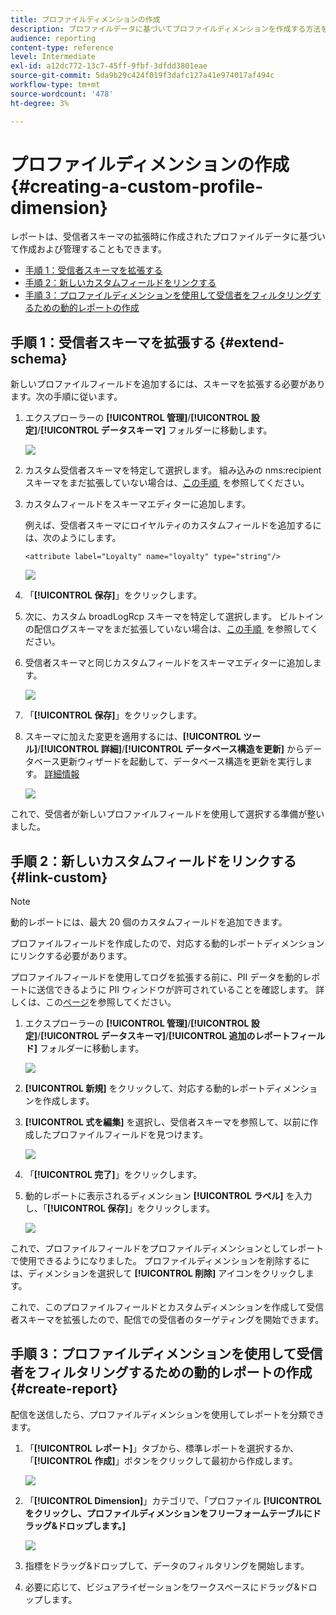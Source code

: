 ```yaml
---
title: プロファイルディメンションの作成
description: プロファイルデータに基づいてプロファイルディメンションを作成する方法を説明します。
audience: reporting
content-type: reference
level: Intermediate
exl-id: a12dc772-13c7-45ff-9fbf-3dfdd3801eae
source-git-commit: 5da9b29c424f019f3dafc127a41e974017af494c
workflow-type: tm+mt
source-wordcount: '478'
ht-degree: 3%

---
```


# プロファイルディメンションの作成{#creating-a-custom-profile-dimension}

レポートは、受信者スキーマの拡張時に作成されたプロファイルデータに基づいて作成および管理することもできます。

* [手順 1：受信者スキーマを拡張する](##extend-schema)
* [手順 2：新しいカスタムフィールドをリンクする](#link-custom)
* [手順 3：プロファイルディメンションを使用して受信者をフィルタリングするための動的レポートの作成](#create-report)

## 手順 1：受信者スキーマを拡張する {#extend-schema}

新しいプロファイルフィールドを追加するには、スキーマを拡張する必要があります。次の手順に従います。

1. エクスプローラーの **[!UICONTROL 管理]**/**[!UICONTROL 設定]**/**[!UICONTROL データスキーマ]** フォルダーに移動します。

   ![](assets/custom_field_1.png)

1. カスタム受信者スキーマを特定して選択します。 組み込みの nms:recipient スキーマをまだ拡張していない場合は、[&#x200B; この手順 &#x200B;](https://experienceleague.adobe.com/ja/docs/campaign/campaign-v8/developer/shemas-forms/extend-schema) を参照してください。

1. カスタムフィールドをスキーマエディターに追加します。

   例えば、受信者スキーマにロイヤルティのカスタムフィールドを追加するには、次のようにします。

   ```
   <attribute label="Loyalty" name="loyalty" type="string"/>
   ```

   ![](assets/custom_field_2.png)

1. 「**[!UICONTROL 保存]**」をクリックします。

1. 次に、カスタム broadLogRcp スキーマを特定して選択します。 ビルトインの配信ログスキーマをまだ拡張していない場合は、[&#x200B; この手順 &#x200B;](https://experienceleague.adobe.com/ja/docs/campaign/campaign-v8/developer/shemas-forms/extend-schema) を参照してください。

1. 受信者スキーマと同じカスタムフィールドをスキーマエディターに追加します。

   ![](assets/custom_field_3.png)

1. 「**[!UICONTROL 保存]**」をクリックします。

1. スキーマに加えた変更を適用するには、**[!UICONTROL ツール]**/**[!UICONTROL 詳細]**/**[!UICONTROL データベース構造を更新]** からデータベース更新ウィザードを起動して、データベース構造を更新を実行します。 [詳細情報](https://experienceleague.adobe.com/ja/docs/campaign/campaign-v8/developer/shemas-forms/update-database-structure)

   ![](assets/custom_field_4.png)

これで、受信者が新しいプロファイルフィールドを使用して選択する準備が整いました。

## 手順 2：新しいカスタムフィールドをリンクする {#link-custom}

>[!NOTE]
>
> 動的レポートには、最大 20 個のカスタムフィールドを追加できます。

プロファイルフィールドを作成したので、対応する動的レポートディメンションにリンクする必要があります。

プロファイルフィールドを使用してログを拡張する前に、PII データを動的レポートに送信できるように PII ウィンドウが許可されていることを確認します。 詳しくは、この[ページ](pii-agreement.md)を参照してください。

1. エクスプローラーの **[!UICONTROL 管理]**/**[!UICONTROL 設定]**/**[!UICONTROL データスキーマ]**/**[!UICONTROL 追加のレポートフィールド]** フォルダーに移動します。

   ![](assets/custom_field_5.png)

1. **[!UICONTROL 新規]** をクリックして、対応する動的レポートディメンションを作成します。

1. **[!UICONTROL 式を編集]** を選択し、受信者スキーマを参照して、以前に作成したプロファイルフィールドを見つけます。

   ![](assets/custom_field_6.png)

1. 「**[!UICONTROL 完了]**」をクリックします。

1. 動的レポートに表示されるディメンション **[!UICONTROL ラベル]** を入力し、「**[!UICONTROL 保存]**」をクリックします。

   ![](assets/custom_field_7.png)

これで、プロファイルフィールドをプロファイルディメンションとしてレポートで使用できるようになりました。 プロファイルディメンションを削除するには、ディメンションを選択して **[!UICONTROL 削除]** アイコンをクリックします。

これで、このプロファイルフィールドとカスタムディメンションを作成して受信者スキーマを拡張したので、配信での受信者のターゲティングを開始できます。

## 手順 3：プロファイルディメンションを使用して受信者をフィルタリングするための動的レポートの作成 {#create-report}

配信を送信したら、プロファイルディメンションを使用してレポートを分類できます。

1. 「**[!UICONTROL レポート]**」タブから、標準レポートを選択するか、「**[!UICONTROL 作成]**」ボタンをクリックして最初から作成します。

   ![](assets/custom_field_8.png)

1. 「**[!UICONTROL Dimension]**」カテゴリで、「プロファイル **[!UICONTROL をクリックし、プロファイルディメンションをフリーフォームテーブルにドラッグ&amp;ドロップします。]**

   ![](assets/custom_field_9.png)

1. 指標をドラッグ&amp;ドロップして、データのフィルタリングを開始します。

1. 必要に応じて、ビジュアライゼーションをワークスペースにドラッグ&amp;ドロップします。

